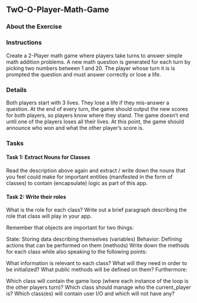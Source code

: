 ## TwO-O-Player-Math-Game
### About the Exercise
### Instructions

Create a 2-Player math game where players take turns to answer simple math addition problems. A new math question is generated for each turn by picking two numbers between 1 and 20. The player whose turn it is is prompted the question and must answer correctly or lose a life.

### Details
Both players start with 3 lives. They lose a life if they mis-answer a question. At the end of every turn, the game should output the new scores for both players, so players know where they stand. The game doesn’t end until one of the players loses all their lives. At this point, the game should announce who won and what the other player’s score is.

### Tasks

#### Task 1: Extract Nouns for Classes
Read the description above again and extract / write down the nouns that you feel could make for important entities (manifested in the form of classes) to contain (encapsulate) logic as part of this app.

#### Task 2: Write their roles
What is the role for each class? Write out a brief paragraph describing the role that class will play in your app.

Remember that objects are important for two things:

State: Storing data describing themselves (variables)
Behavior: Defining actions that can be performed on them (methods)
Write down the methods for each class while also speaking to the following points:

What information is relevant to each class?
What will they need in order to be initialized?
What public methods will be defined on them?
Furthermore:

Which class will contain the game loop (where each instance of the loop is the other players turn)?
Which class should manage who the current_player is?
Which class(es) will contain user I/O and which will not have any?
